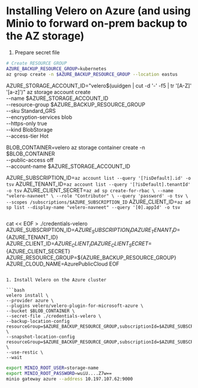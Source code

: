 # Installing Velero on Azure (and using Minio to forward on-prem backup to the AZ storage)

1. Prepare secret file 

```bash
# Create RESOURCE GROUP
AZURE_BACKUP_RESOURCE_GROUP=kubernetes
az group create -n $AZURE_BACKUP_RESOURCE_GROUP --location eastus
```


AZURE_STORAGE_ACCOUNT_ID="velero$(uuidgen | cut -d '-' -f5 | tr '[A-Z]' '[a-z]')"
az storage account create \
--name $AZURE_STORAGE_ACCOUNT_ID \
--resource-group $AZURE_BACKUP_RESOURCE_GROUP \
--sku Standard_GRS \
--encryption-services blob \
--https-only true \
--kind BlobStorage \
--access-tier Hot

BLOB_CONTAINER=velero
az storage container create -n $BLOB_CONTAINER\
--public-access off \
--account-name $AZURE_STORAGE_ACCOUNT_ID

AZURE_SUBSCRIPTION_ID=`az account list --query '[?isDefault].id' -o tsv`
AZURE_TENANT_ID=`az account list --query '[?isDefault].tenantId' -o tsv`
AZURE_CLIENT_SECRET=`az ad sp create-for-rbac \
--name "velero-navneet" \
--role "Contributor" \
--query 'password' -o tsv \
--scopes /subscriptions/$AZURE_SUBSCRIPTION_ID`
AZURE_CLIENT_ID=`az ad sp list --display-name "velero-navneet" --query '[0].appId' -o tsv`
```

```
cat << EOF  > ./credentials-velero
AZURE_SUBSCRIPTION_ID=${AZURE_SUBSCRIPTION_ID}
AZURE_TENANT_ID=${AZURE_TENANT_ID}
AZURE_CLIENT_ID=${AZURE_CLIENT_ID}
AZURE_CLIENT_SECRET=${AZURE_CLIENT_SECRET}
AZURE_RESOURCE_GROUP=${AZURE_BACKUP_RESOURCE_GROUP}
AZURE_CLOUD_NAME=AzurePublicCloud
EOF
```

1. Install Velero on the Azure cluster

```bash
velero install \
--provider azure \
--plugins velero/velero-plugin-for-microsoft-azure \
--bucket $BLOB_CONTAINER \
--secret-file ./credentials-velero \
--backup-location-config   resourceGroup=$AZURE_BACKUP_RESOURCE_GROUP,subscriptionId=$AZURE_SUBSCRIPTION_ID,storageAccount=$AZURE_STORAGE_ACCOUNT_ID \
--snapshot-location-config resourceGroup=$AZURE_BACKUP_RESOURCE_GROUP,subscriptionId=$AZURE_SUBSCRIPTION_ID \
--use-restic \ 
--wait
```

```bash 
export MINIO_ROOT_USER=storage-name
export MINIO_ROOT_PASSWORD=wuiU....Z7w==
minio gateway azure --address 10.197.107.62:9000
```
